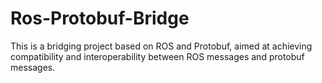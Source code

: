 # Ros-Protobuf-Bridge
This is a bridging project based on ROS and Protobuf, aimed at achieving compatibility and interoperability between ROS messages and protobuf messages.

